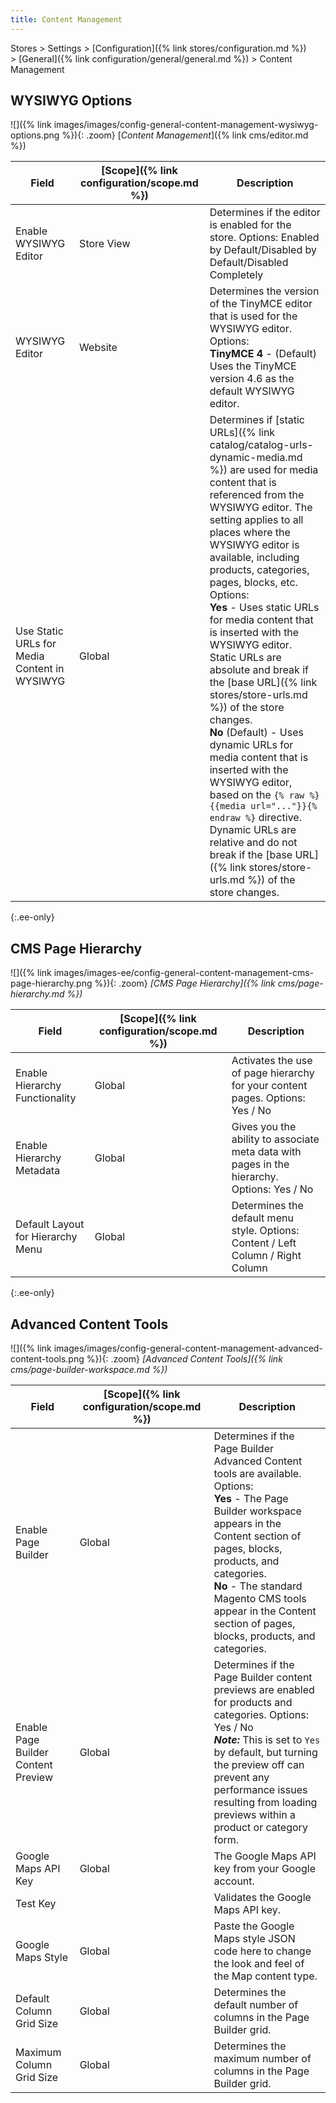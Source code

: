 ```yaml
---
title: Content Management
---
```


Stores > Settings > [Configuration]({% link stores/configuration.md %}) > [General]({% link configuration/general/general.md %}) > Content Management

## WYSIWYG Options

![]({% link images/images/config-general-content-management-wysiwyg-options.png %}){: .zoom}
[_Content Management_]({% link cms/editor.md %})

|Field|[Scope]({% link configuration/scope.md %})|Description|
|--- |--- |--- |
|Enable WYSIWYG Editor|Store View|Determines if the editor is enabled for the store. Options: Enabled by Default/Disabled by Default/Disabled Completely|
|WYSIWYG Editor|Website|Determines the version of the TinyMCE editor that is used for the WYSIWYG editor. Options: <br/>**TinyMCE 4** - (Default) Uses the TinyMCE version 4.6 as the default WYSIWYG editor.|
|Use Static URLs for Media Content in WYSIWYG|Global|Determines if [static URLs]({% link catalog/catalog-urls-dynamic-media.md %}) are used for media content that is referenced from the WYSIWYG editor. The setting applies to all places where the WYSIWYG editor is available, including products, categories, pages, blocks, etc. Options: <br/>**Yes** - Uses static URLs for media content that is inserted with the WYSIWYG editor. Static URLs are absolute and break if the [base URL]({% link stores/store-urls.md %}) of the store changes. <br/>**No** (Default) - Uses dynamic URLs for media content that is inserted with the WYSIWYG editor, based on the  `{% raw %}{{media url="..."}}{% endraw %}` directive. Dynamic URLs are relative and do not break if the [base URL]({% link stores/store-urls.md %}) of the store changes.|

{:.ee-only}
## CMS Page Hierarchy

![]({% link images/images-ee/config-general-content-management-cms-page-hierarchy.png %}){: .zoom}
_[CMS Page Hierarchy]({% link cms/page-hierarchy.md %})_

|Field|[Scope]({% link configuration/scope.md %})|Description|
|--- |--- |--- |
|Enable Hierarchy Functionality|Global|Activates the use of page hierarchy for your content pages. Options: Yes / No|
|Enable Hierarchy Metadata|Global|Gives you the ability to associate meta data with pages in the hierarchy. Options: Yes / No|
|Default Layout for Hierarchy Menu|Global|Determines the default menu style. Options: Content / Left Column / Right Column|

{:.ee-only}
## Advanced Content Tools

![]({% link images/images/config-general-content-management-advanced-content-tools.png %}){: .zoom}
_[Advanced Content Tools]({% link cms/page-builder-workspace.md %})_

|Field|[Scope]({% link configuration/scope.md %})|Description|
|--- |--- |--- |
|Enable Page Builder|Global|Determines if the Page Builder Advanced Content tools are available. Options: <br/>**Yes** - The Page Builder workspace appears in the Content section of pages, blocks, products, and categories. <br/>**No** - The standard Magento CMS tools appear in the Content section of pages, blocks, products, and categories.|
|Enable Page Builder Content Preview|Global|Determines if the Page Builder content previews are enabled for products and categories. Options: Yes / No <br/>**_Note:_** This is set to `Yes` by default, but turning the preview off can prevent any performance issues resulting from loading previews within a product or category form.|
|Google Maps API Key|Global|The Google Maps API key from your Google account.|
|Test Key||Validates the Google Maps API key.|
|Google Maps Style|Global|Paste the Google Maps style JSON code here to change the look and feel of the Map content type.|
|Default Column Grid Size|Global|Determines the default number of columns in the Page Builder grid.|
|Maximum Column Grid Size|Global|Determines the maximum number of columns in the Page Builder grid.|
